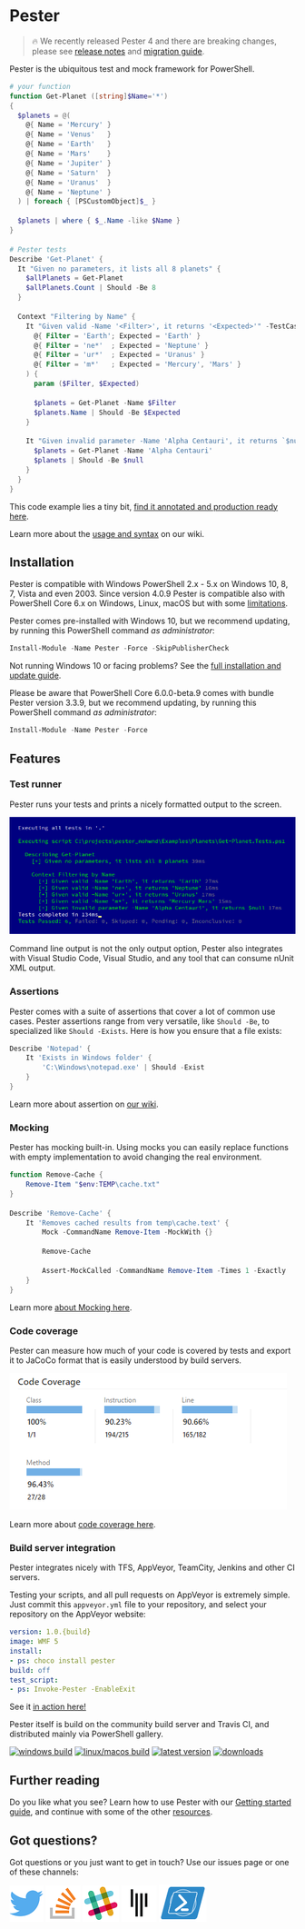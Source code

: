 # Pester
> :fire: We recently released Pester 4 and there are breaking changes, please see [release notes](https://github.com/pester/Pester/releases/tag/4.0.7) and [migration guide](https://github.com/pester/Pester/wiki/Migrating-from-Pester-3-to-Pester-4).

Pester is the ubiquitous test and mock framework for PowerShell.

```powershell
# your function
function Get-Planet ([string]$Name='*')
{
  $planets = @(
    @{ Name = 'Mercury' }
    @{ Name = 'Venus'   }
    @{ Name = 'Earth'   }
    @{ Name = 'Mars'    }
    @{ Name = 'Jupiter' }
    @{ Name = 'Saturn'  }
    @{ Name = 'Uranus'  }
    @{ Name = 'Neptune' }
  ) | foreach { [PSCustomObject]$_ }

  $planets | where { $_.Name -like $Name }
}

# Pester tests
Describe 'Get-Planet' {
  It "Given no parameters, it lists all 8 planets" {
    $allPlanets = Get-Planet
    $allPlanets.Count | Should -Be 8
  }

  Context "Filtering by Name" {
    It "Given valid -Name '<Filter>', it returns '<Expected>'" -TestCases @(
      @{ Filter = 'Earth'; Expected = 'Earth' }
      @{ Filter = 'ne*'  ; Expected = 'Neptune' }
      @{ Filter = 'ur*'  ; Expected = 'Uranus' }
      @{ Filter = 'm*'   ; Expected = 'Mercury', 'Mars' }
    ) {
      param ($Filter, $Expected)

      $planets = Get-Planet -Name $Filter
      $planets.Name | Should -Be $Expected
    }

    It "Given invalid parameter -Name 'Alpha Centauri', it returns `$null" {
      $planets = Get-Planet -Name 'Alpha Centauri'
      $planets | Should -Be $null
    }
  }
}
```

This code example lies a tiny bit, [find it annotated and production ready here](Examples/Planets).

Learn more about the [usage and syntax](https://github.com/Pester/Pester/wiki) on our wiki.

## Installation

Pester is compatible with Windows PowerShell 2.x - 5.x on Windows 10, 8, 7, Vista and even 2003.
Since version 4.0.9 Pester is compatible also with PowerShell Core 6.x on Windows, Linux, macOS but with some [limitations](https://github.com/pester/Pester/wiki/Pester-on-PSCore-limitations).

Pester comes pre-installed with Windows 10, but we recommend updating, by running this PowerShell command _as administrator_:

```powershell
Install-Module -Name Pester -Force -SkipPublisherCheck
```

Not running Windows 10 or facing problems? See the [full installation and update guide](https://github.com/pester/Pester/wiki/Installation-and-Update).

Please be aware that PowerShell Core 6.0.0-beta.9 comes with bundle Pester version 3.3.9, but we recommend updating, by running this PowerShell command _as administrator_:

```powershell
Install-Module -Name Pester -Force
```

## Features

### Test runner

Pester runs your tests and prints a nicely formatted output to the screen.

![test run output](doc/readme/output.PNG)

Command line output is not the only output option, Pester also integrates with Visual Studio Code, Visual Studio, and any tool that can consume nUnit XML output.

### Assertions

Pester comes with a suite of assertions that cover a lot of common use cases. Pester assertions range from very versatile, like `Should -Be`, to specialized like `Should -Exists`. Here is how you ensure that a file exists:

```powershell
Describe 'Notepad' {
    It 'Exists in Windows folder' {
        'C:\Windows\notepad.exe' | Should -Exist
    }
}
```

Learn more about assertion on [our wiki](https://github.com/pester/Pester/wiki/Should).

### Mocking

Pester has mocking built-in. Using mocks you can easily replace functions with empty implementation to avoid changing the real environment.

```powershell
function Remove-Cache {
    Remove-Item "$env:TEMP\cache.txt"
}

Describe 'Remove-Cache' {
    It 'Removes cached results from temp\cache.text' {
        Mock -CommandName Remove-Item -MockWith {}

        Remove-Cache

        Assert-MockCalled -CommandName Remove-Item -Times 1 -Exactly
    }
}
```

Learn more [about Mocking here](https://github.com/pester/Pester/wiki/Mock).

### Code coverage

Pester can measure how much of your code is covered by tests and export it to JaCoCo format that is easily understood by build servers.

![JaCoCo code coverage report](doc/readme/jacoco.PNG)

Learn more about [code coverage here](https://github.com/pester/Pester/wiki/Code-Coverage).

### Build server integration

Pester integrates nicely with TFS, AppVeyor, TeamCity, Jenkins and other CI servers.

Testing your scripts, and all pull requests on AppVeyor is extremely simple. Just commit this `appveyor.yml` file to your repository, and select your repository on the AppVeyor website:

```yml
version: 1.0.{build}
image: WMF 5
install:
- ps: choco install pester
build: off
test_script:
- ps: Invoke-Pester -EnableExit
```

See it [in action here!](https://ci.appveyor.com/project/nohwnd/planets)

Pester itself is build on the community build server and Travis CI, and distributed mainly via PowerShell gallery.


 [![windows build](https://img.shields.io/teamcity/http/build.powershell.org/s/Pester_TestPester.svg?label=windows+build)](https://build.powershell.org/project.html?projectId=Pester)
 [![linux/macos build](https://img.shields.io/travis/pester/Pester/master.svg?label=macos/linux+build)](https://travis-ci.org/pester/Pester)
[![latest version](https://img.shields.io/powershellgallery/v/Pester.svg)](https://www.powershellgallery.com/packages/Pester)
[![downloads](https://img.shields.io/powershellgallery/dt/Pester.svg?label=downloads)](https://www.powershellgallery.com/packages/Pester)


## Further reading

Do you like what you see? Learn how to use Pester with our [Getting started guide](https://github.com/pester/Pester/wiki/Getting-started-with-Pester), and continue with some of the other [resources](https://github.com/pester/Pester/wiki/Articles-and-other-resources).

## Got questions?

Got questions or you just want to get in touch? Use our issues page or one of these channels:

[![Pester Twitter](doc/readme/twitter-64.PNG)](https://twitter.com/PSPester)
[![Pester on StackOverflow](doc/readme/stack-overflow-64.PNG)](https://stackoverflow.com/questions/tagged/pester)
[![Testing channel on Powershell Slack](doc/readme/slack-64.PNG)](https://powershell.slack.com/messages/C03QKTUCS)
[![Pester Gitter](doc/readme/gitter-64.PNG)](https://gitter.im/pester/Pester?utm_source=badge&utm_medium=badge&utm_campaign=pr-badge&utm_content=badge)
[![Pester on PowerShell.org](doc/readme/pshorg-85x64.PNG)](https://powershell.org/forums/forum/pester/)

